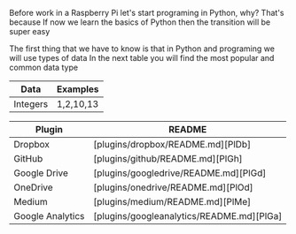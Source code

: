 Before work in a Raspberry Pi let's start programing in Python, why?
That's because If now we learn the basics of Python then the transition will be super easy

The first thing that we have to know is that in Python and programing we will use types of data
In the next table you will find the most popular and common data type 

| Data | Examples |
|------|----------|
|Integers|1,2,10,13|


| Plugin | README |
| ------ | ------ |
| Dropbox | [plugins/dropbox/README.md][PlDb] |
| GitHub | [plugins/github/README.md][PlGh] |
| Google Drive | [plugins/googledrive/README.md][PlGd] |
| OneDrive | [plugins/onedrive/README.md][PlOd] |
| Medium | [plugins/medium/README.md][PlMe] |
| Google Analytics | [plugins/googleanalytics/README.md][PlGa] |

